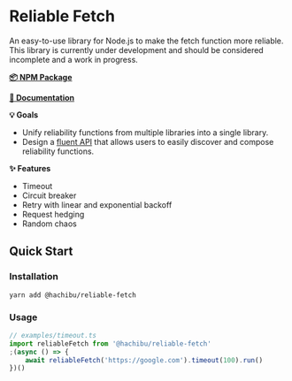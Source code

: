 # Reliable Fetch

An easy-to-use library for Node.js to make the fetch function more reliable. This library is currently under development and should be considered incomplete and a work in progress.

**[📦 NPM Package](https://www.npmjs.com/package/@hachibu/reliable-fetch)**

**[📖 Documentation](https://hachibu.github.io/reliable-fetch)**

**💡 Goals**

-   Unify reliability functions from multiple libraries into a single library.
-   Design a [fluent API](https://en.wikipedia.org/wiki/Fluent_interface) that allows users to easily discover and compose reliability functions.

**✨ Features**

-   Timeout
-   Circuit breaker
-   Retry with linear and exponential backoff
-   Request hedging
-   Random chaos

## Quick Start

### Installation

```
yarn add @hachibu/reliable-fetch
```

### Usage

```ts
// examples/timeout.ts
import reliableFetch from '@hachibu/reliable-fetch'
;(async () => {
    await reliableFetch('https://google.com').timeout(100).run()
})()
```
